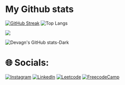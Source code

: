 
# My Github stats

[![GitHub Streak](http://github-readme-streak-stats.herokuapp.com?user=devagn611&theme=dark&background=000000)](https://git.io/streak-stats)
![Top Langs](https://github-readme-stats.vercel.app/api/top-langs/?username=devagn611\&layout=compact&theme=dark#gh-dark-mode-only)

<p align="left">
 <img src="https://github-profile-summary-cards.vercel.app/api/cards/profile-details?username=devagn611&theme=dark"/>
</p>

![Devagn's GitHub stats-Dark](https://github-readme-stats.vercel.app/api?username=devagn611&show_icons=true&theme=dark#gh-dark-mode-only)




# 🌐 Socials:
[![Instagram](https://img.shields.io/badge/Instagram-%23E4405F.svg?style=for-the-badge&logo=Instagram&logoColor=white)](https://instagram.com/devagn_maniya) 
[![LinkedIn](https://img.shields.io/badge/LinkedIn-%230077B5.svg?style=for-the-badge&logo=linkedin&logoColor=white)](https://linkedin.com/in/devagn-maniya-b47aba260)
[![Leetcode](https://img.shields.io/badge/-LeetCode-FFA116?style=for-the-badge&logo=LeetCode&logoColor=black)](https://leetcode.com/devagn_maniya/)
[![FreecodeCamp](https://img.shields.io/badge/freecodecamp-27273D?style=for-the-badge&logo=freecodecamp&logoColor=black)](https://freecodecamp.com/devagn_maniya)

